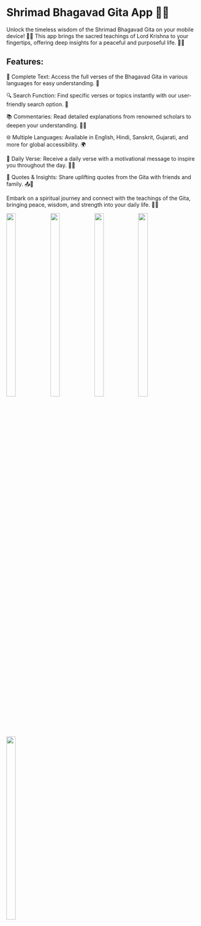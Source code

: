 # Shrimad Bhagavad Gita App 📱✨

Unlock the timeless wisdom of the Shrimad Bhagavad Gita on your mobile device! 🌟📖 This app brings the sacred teachings of Lord Krishna to your fingertips, offering deep insights for a peaceful and purposeful life. 🙏💫

## Features:

🌸 Complete Text: Access the full verses of the Bhagavad Gita in various languages for easy understanding. 📝

🔍 Search Function: Find specific verses or topics instantly with our user-friendly search option. 🔎

📚 Commentaries: Read detailed explanations from renowned scholars to deepen your understanding. 📘💬

🌐 Multiple Languages: Available in English, Hindi, Sanskrit, Gujarati, and more for global accessibility. 🌍

🔔 Daily Verse: Receive a daily verse with a motivational message to inspire you throughout the day. 🌅📅

💬 Quotes & Insights: Share uplifting quotes from the Gita with friends and family. 📤💬

Embark on a spiritual journey and connect with the teachings of the Gita, bringing peace, wisdom, and strength into your daily life. 🙌💖
<p>
  <img src="https://github.com/user-attachments/assets/5eb12cb6-af65-40ff-af4f-75cc557f3354"height="35%" width="22%">
    <img src="https://github.com/user-attachments/assets/95f4a521-d5b7-482d-90ce-6dae7e4a2ade"height="35%" width="22%">
   <img src="https://github.com/user-attachments/assets/3d56c276-7074-429c-bc3c-ac7bde830a17"height="35%" width="22%">
    <img src="https://github.com/user-attachments/assets/83efae07-f54f-4ed1-acb9-904a44abe5f6"height="35%" width="22%">
     <img src="https://github.com/user-attachments/assets/2ee12bd9-0f67-4f52-a7a7-6b3202385b0e"height="35%" width="22%">
    
</p>


